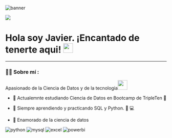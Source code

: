 ![banner](https://github.com/user-attachments/assets/6c1ead56-b04a-4c19-bd7f-0626ec4901b0)


[![](https://img.shields.io/badge/LinkedIn-0077B5?style=for-the-badge&logo=linkedin&logoColor=white)](https://www.linkedin.com/in/javier-alejandro-garcía-martínez-881160117/)

<h1>
  Hola soy Javier. ¡Encantado de tenerte aqui!
  <img decoding="async" src="https://media.giphy.com/media/hvRJCLFzcasrR4ia7z/giphy.gif" width="30px"/>
</h1>
  
---
 <div id="header" align="left">

### :woman_technologist: Sobre mí :

Apasionado de la Ciencia de Datos y de la tecnologia<img decoding="async" src="https://media.giphy.com/media/WUlplcMpOCEmTGBtBW/giphy.gif" width="30">
* :telescope: Actualemnte estudiando Ciencia de Datos en Bootcamp de TripleTen :muscle:

* :seedling: Siempre aprendiendo y practicando SQL y Python. :blue_book:  :computer: 

* :heartbeat: Enamorado de la ciencia de datos

<div id="header" align="left">
    <img decoding="async" src="https://img.shields.io/badge/Python-3776AB?style=for-the-badge&logo=python&logoColor=white" alt="python"/>
  </a>
    <img decoding="async" src="https://img.shields.io/badge/MySQL-6DB33F?style=for-the-badge&logo=mysql&logoColor=white" alt="mysql"/>
  </a>
 <img decoding="async" src="https://img.shields.io/badge/Microsoft_Excel-217346?style=for-the-badge&logo=microsoft-excel&logoColor=white" alt="excel"/>
  </a>
 <img decoding="async" src="https://img.shields.io/badge/Power_BI-FFBE00?style=for-the-badge&logo=Power-BI&logoColor=white" alt="powerbi"/>
  </a>

</div>

<!--
**JavierGarciaMtz/JavierGarciaMtz** is a ✨ _special_ ✨ repository because its `README.md` (this file) appears on your GitHub profile.

Here are some ideas to get you started:

- 🔭 I’m currently working on ...
- 🌱 I’m currently learning ...
- 👯 I’m looking to collaborate on ...
- 🤔 I’m looking for help with ...
- 💬 Ask me about ...
- 📫 How to reach me: ...
- 😄 Pronouns: ...
- ⚡ Fun fact: ...
-->


